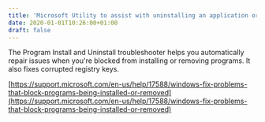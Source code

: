 ```yaml
---
title: 'Microsoft Utility to assist with uninstalling an application or cleaning up afterwords'
date: 2020-01-01T10:26:00+01:00
draft: false
---
```


The Program Install and Uninstall troubleshooter helps you automatically repair issues when you're blocked from installing or removing programs. It also fixes corrupted registry keys.  
  
[https://support.microsoft.com/en-us/help/17588/windows-fix-problems-that-block-programs-being-installed-or-removed](https://support.microsoft.com/en-us/help/17588/windows-fix-problems-that-block-programs-being-installed-or-removed)